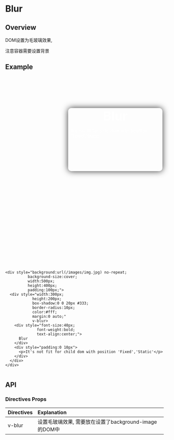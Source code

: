 # Blur 
## Overview
DOM设置为毛玻璃效果,

注意容器需要设置背景
## Example
<div style="
          background:url(/images/img.jpg) no-repeat;
          background-size:cover;
          width:500px;
          height:400px;
          padding:100px;">
  <div style="
            width:300px;
            height:200px; 
            box-shadow:0 0 20px #333;
            border-radius:10px;
            color:#fff;
            margin:0 auto;"
            v-blur>
    <div style="
              font-size:40px;
              font-weight:bold;
              text-align:center;
              ">
      Blur
    </div>
    <div style="padding:0 10px">
      <p>It's not fit for child dom with position 'Fixed','Static'</p>
    </div>
  </div>
</div>

```vue
<div style="background:url(/images/img.jpg) no-repeat;
          background-size:cover;
          width:500px;
          height:400px;
          padding:100px;">
  <div style="width:300px;
            height:200px; 
            box-shadow:0 0 20px #333;
            border-radius:10px;
            color:#fff;
            margin:0 auto;"
            v-blur>
    <div style="font-size:40px;
              font-weight:bold;
              text-align:center;">
      Blur
    </div>
    <div style="padding:0 10px">
      <p>It's not fit for child dom with position 'Fixed','Static'</p>
    </div>
  </div>
</div>
 
```
## API
### Directives Props
|Directives|Explanation|
|:----------|:-----------|
|v-blur| 设置毛玻璃效果, 需要放在设置了background-image的DOM中 |
